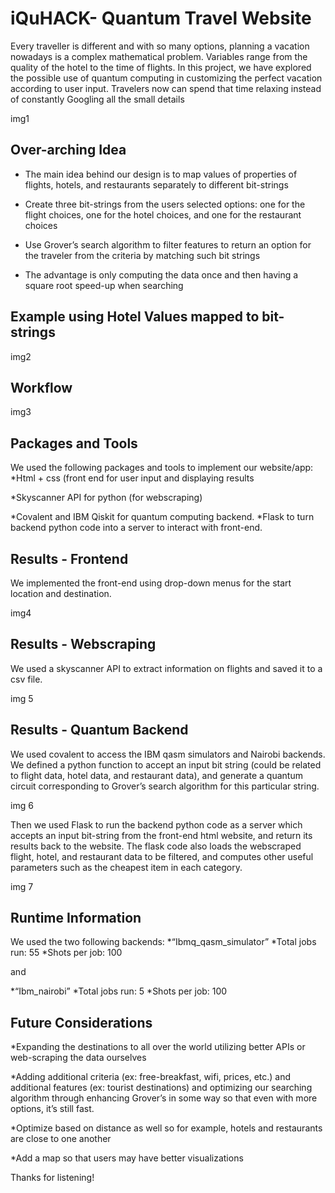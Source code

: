 # iQuHACK- Quantum Travel Website

Every traveller is different and with so many options, planning a vacation nowadays is a complex mathematical problem. Variables range from the quality of the hotel to the time of flights. In this project, we have explored the possible use of quantum computing in customizing the perfect vacation according to user input. Travelers now can spend that time relaxing instead of constantly Googling all the small details

img1

## Over-arching Idea

* The main idea behind our design is to map values of properties of flights, hotels, and restaurants separately to different bit-strings

* Create three bit-strings from the users selected options: one for the flight choices, one for the hotel choices, and one for the restaurant choices

* Use Grover’s search algorithm to filter features to return an option for the traveler from the criteria by matching such bit strings

* The advantage is only computing the data once and then having a square root speed-up when searching

## Example using Hotel Values mapped to bit-strings

img2


## Workflow

img3

## Packages and Tools

We used the following packages and tools to implement our website/app:
*Html + css (front end for user input and displaying results

*Skyscanner API for python (for webscraping)

*Covalent and IBM Qiskit for quantum computing backend.
*Flask to turn backend python code into a server to interact with front-end.

## Results - Frontend
We implemented the front-end using drop-down menus for the start location and destination.

img4

## Results - Webscraping
We used a skyscanner API to extract information on flights and saved it to a csv file.

img 5

## Results - Quantum Backend
We used covalent to access the IBM qasm simulators and Nairobi backends. We defined a python function to accept an input bit string (could be related to flight data, hotel data, and restaurant data), and generate a quantum circuit corresponding to Grover’s search algorithm for this particular string.

img 6

Then we used Flask to run the backend python code as a server which accepts an input bit-string from the front-end html website, and return its results back to the website. The flask code also loads the webscraped flight, hotel, and restaurant data to be filtered, and computes other useful parameters such as the cheapest item in each category.

img 7

## Runtime Information

We used the two following backends:
*“Ibmq_qasm_simulator”
*Total jobs run: 55
*Shots per job: 100

and

*“Ibm_nairobi”
*Total jobs run: 5
*Shots per job: 100


## Future Considerations

*Expanding the destinations to all over the world utilizing better APIs or web-scraping the data ourselves

*Adding additional criteria (ex: free-breakfast, wifi, prices, etc.) and additional features (ex: tourist destinations) and optimizing our searching algorithm through enhancing Grover’s in some way so that even with more options, it’s still fast.

*Optimize based on distance as well so for example, hotels and restaurants are close to one another

*Add a map so that users may have better visualizations


Thanks for listening!




